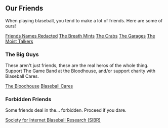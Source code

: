 ## Our Friends

When playing blaseball, you tend to make a lot of friends. Here are some of ours!

[<span class="nav_link yellow">Friends Names Redacted</span>](https://houstonspies.cyou/)
[<span class="nav_link yellow">The Breath Mints</span>](https://kansas-city-breath-mints.github.io/)
[<span class="nav_link yellow">The Crabs</span>](https://crabs.life/)
[<span class="nav_link yellow">The Garages</span>](https://thegarages.bandcamp.com/)
[<span class="nav_link yellow">The Moist Talkers</span>](https://moist.fans/)

### The Big Guys

These aren't just friends, these are the real heros of the whole thing. Support The Game Band at the Bloodhouse, and/or support charity with Blaseball Cares.

[<span class="nav_link yellow">The Bloodhouse</span>](https://www.patreon.com/blaseball)
[<span class="nav_link yellow">Blaseball Cares</span>](https://www.blaseballcares.com)

### Forbidden Friends

Some friends deal in the... forbidden. Proceed if you dare.

[<span class="nav_link yellow">Society for Internet Blaseball Research (SIBR)</span>](https://sibr.dev)

